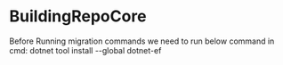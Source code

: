 # BuildingRepoCore
Before Running migration commands we need to run below command in cmd:
dotnet tool install --global dotnet-ef

